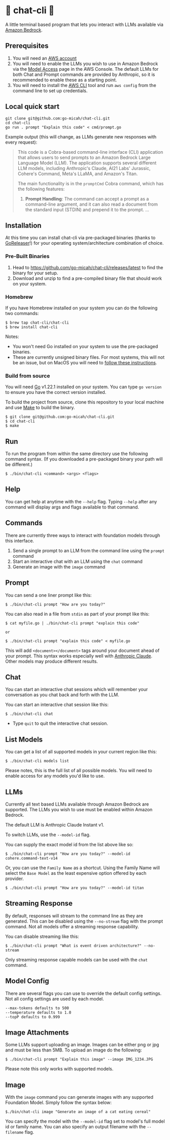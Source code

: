 # 💬 chat-cli 💬

A little terminal based program that lets you interact with LLMs available via [Amazon Bedrock](https://aws.amazon.com/bedrock).

## Prerequisites

1. You will need an [AWS account](https://aws.amazon.com)
2. You will need to enable the LLMs you wish to use in Amazon Bedrock via the [Model Access](https://us-east-1.console.aws.amazon.com/bedrock/home?region=us-east-1#/modelaccess) page in the AWS Console. The default LLMs for both Chat and Prompt commands are provided by Anthropic, so it is recommended to enable these as a starting point.
3. You will need to install the [AWS CLI](https://docs.aws.amazon.com/cli/) tool and run `aws config` from the command line to set up credentials.

## Local quick start

    git clone git@github.com:go-micah/chat-cli.git
    cd chat-cli
    go run . prompt "Explain this code" < cmd/prompt.go

Example output (this will change, as LLMs generate new responses with every request):

> This code is a Cobra-based command-line interface (CLI) application that allows users to send prompts to an Amazon Bedrock Large Language Model (LLM). The application supports several different LLM models, including Anthropic's Claude, AI21 Labs' Jurassic, Cohere's Command, Meta's LLaMA, and Amazon's Titan.
>
> The main functionality is in the `promptCmd` Cobra command, which has the following features:
>
> 1. **Prompt Handling**: The command can accept a prompt as a command-line argument, and it can also read a document from the standard input (STDIN) and prepend it to the prompt.
>    ...

## Installation

At this time you can install chat-cli via pre-packaged binaries (thanks to [GoReleaser](https://goreleaser.com/)!) for your operating system/architecture combination of choice.

### Pre-Built Binaries

1. Head to https://github.com/go-micah/chat-cli/releases/latest to find the binary for your setup.
2. Download and unzip to find a pre-compiled binary file that should work on your system.

### Homebrew

If you have Homebrew installed on your system you can do the following two commands:

    $ brew tap chat-cli/chat-cli
    $ brew install chat-cli


Notes:

- You won't need Go installed on your system to use the pre-packaged binaries.
- These are currently unsigned binary files. For most systems, this will not be an issue, but on MacOS you will need to [follow these instructions](https://support.apple.com/guide/mac-help/open-a-mac-app-from-an-unidentified-developer-mh40616/mac).

### Build from source

You will need [Go](https://go.dev) v1.22.1 installed on your system. You can type `go version` to ensure you have the correct version installed.

To build the project from source, clone this repository to your local machine and use [Make](https://www.gnu.org/software/make/manual/make.html) to build the binary.

    $ git clone git@github.com:go-micah/chat-cli.git
    $ cd chat-cli
    $ make

## Run

To run the program from within the same directory use the following command syntax. (If you downloaded a pre-packaged binary your path will be different.)

    $ ./bin/chat-cli <command> <args> <flags>

## Help

You can get help at anytime with the `--help` flag. Typing `--help` after any command will display args and flags available to that command.

## Commands

There are currently three ways to interact with foundation models through this interface.

1. Send a single prompt to an LLM from the command line using the `prompt` command
2. Start an interactive chat with an LLM using the `chat` command
3. Generate an image with the `image` command

## Prompt

You can send a one liner prompt like this:

    $ ./bin/chat-cli prompt "How are you today?"

You can also read in a file from `stdin` as part of your prompt like this:

    $ cat myfile.go | ./bin/chat-cli prompt "explain this code"

    or

    $ ./bin/chat-cli prompt "explain this code" < myfile.go

This will add `<document></document>` tags around your document ahead of your prompt. This syntax works especially well with [Anthropic Claude](https://www.anthropic.com/product). Other models may produce different results.

## Chat

You can start an interactive chat sessions which will remember your conversation as you chat back and forth with the LLM.

You can start an interactive chat session like this:

    $ ./bin/chat-cli chat

- Type `quit` to quit the interactive chat session.

## List Models

You can get a list of all supported models in your current region like this:

    $ ./bin/chat-cli models list

Please notes, this is the full list of all possible models. You will need to enable access for any models you'd like to use.

## LLMs

Currently all text based LLMs available through Amazon Bedrock are supported. The LLMs you wish to use must be enabled within Amazon Bedrock.

The default LLM is Anthropic Claude Instant v1.

To switch LLMs, use the `--model-id` flag. 

You can supply the exact model id from the list above like so:

    $ ./bin/chat-cli prompt "How are you today?" --model-id cohere.command-text-v14

Or, you can use the `Family Name` as a shortcut. Using the Family Name will select the `Base Model` as the least expensive option offered by each provider.

    $ ./bin/chat-cli prompt "How are you today?" --model-id titan

## Streaming Response

By default, responses will stream to the command line as they are generated. This can be disabled using the `--no-stream` flag with the prompt command. Not all models offer a streaming response capability.

You can disable streaming like this:

    $ ./bin/chat-cli prompt "What is event driven architecture?" --no-stream

Only streaming response capable models can be used with the `chat` command.

## Model Config

There are several flags you can use to override the default config settings. Not all config settings are used by each model.

    --max-tokens defaults to 500
    --temperature defaults to 1.0
    --topP defaults to 0.999

## Image Attachments

Some LLMs support uploading an image. Images can be either png or jpg and must be less than 5MB. To upload an image do the following:

    $ ./bin/chat-cli prompt "Explain this image" --image IMG_1234.JPG

Please note this only works with supported models.

## Image

With the `image` command you can generate images with any supported Foundation Model. Simply follow the syntax below:

    $./bin/chat-cli image "Generate an image of a cat eating cereal"

You can specify the model with the `--model-id` flag set to model's full model id or family name.
You can also specify an output filename with the `--filename` flag.

